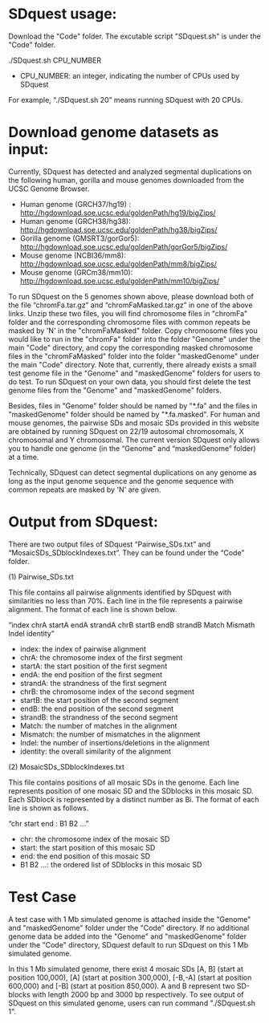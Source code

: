 # SDquest usage:

Download the "Code" folder. The excutable script "SDquest.sh" is under the "Code" folder.

 ./SDquest.sh CPU_NUMBER
- CPU_NUMBER: an integer, indicating the number of CPUs used by SDquest

For example, “./SDquest.sh 20” means running SDquest with 20 CPUs.


# Download genome datasets as input:
Currently, SDquest has detected and analyzed segmental duplications on the following human, gorilla and mouse genomes downloaded from the UCSC Genome Browser.

- Human genome (GRCH37/hg19) : http://hgdownload.soe.ucsc.edu/goldenPath/hg19/bigZips/
- Human genome (GRCH38/hg38): http://hgdownload.soe.ucsc.edu/goldenPath/hg38/bigZips/
- Gorilla genome (GMSRT3/gorGor5): http://hgdownload.soe.ucsc.edu/goldenPath/gorGor5/bigZips/
- Mouse genome (NCBI36/mm8): http://hgdownload.soe.ucsc.edu/goldenPath/mm8/bigZips/
- Mouse genome (GRCm38/mm10): http://hgdownload.soe.ucsc.edu/goldenPath/mm10/bigZips/

To run SDquest on the 5 genomes shown above, please download both of the file “chromFa.tar.gz” and “chromFaMasked.tar.gz” in one of the above links. Unzip these two files, you will find chromosome files in "chromFa" folder and the corresponding chromosome files with common repeats be masked by 'N' in the "chromFaMasked" folder. Copy chromosome files you would like to run in the "chromFa" folder into the folder "Genome" under the main "Code" directory, and copy the corresponding masked chromosome files in the "chromFaMasked" folder into the folder "maskedGenome" under the main "Code" directory. Note that, currently, there already exists a small test genome file in the "Genome" and "maskedGenome" folders for users to do test. To run SDquest on your own data, you should first delete the test genome files from the "Genome" and "maskedGenome" folders. 

Besides, files in "Genome" folder should be named by "\*.fa" and the files in "maskedGenome" folder should be named by "\*.fa.masked". For human and mouse genomes, the pairwise SDs and mosaic SDs provided in this website are obtained by running SDquest on 22/19 autosomal chromosomals, X chromosomal and Y chromosomal. The current version SDquest only allows you to handle one genome (in the “Genome” and “maskedGenome” folder) at a time.

Technically, SDquest can detect segmental duplications on any genome as long as the input genome sequence and the genome sequence with common repeats are masked by 'N' are given. 

# Output from SDquest:
There are two output files of SDquest “Pairwise_SDs.txt” and “MosaicSDs_SDblockIndexes.txt”. They can be found under the “Code” folder. 

(1) Pairwise_SDs.txt

This file contains all pairwise alignments identified by SDquest with similarities no less than 70%. Each line in the file represents a pairwise alignment. The format of each line is shown below.

“index  chrA  startA  endA  strandA  chrB  startB  endB  strandB  Match  Mismath  Indel  identity”
- index: the index of pairwise alignment
- chrA: the chromosome index of the first segment
- startA: the start position of the first segment
- endA: the end position of the first segment
- strandA: the strandness of the first segment
- chrB: the chromosome index of the second segment
- startB: the start position of the second segment
- endB: the end position of the second segment
- strandB: the strandness of the second segment
- Match: the number of matches in the alignment
- Mismatch: the number of mismatches in the alignment
- Indel: the number of insertions/deletions in the alignment
- identity: the overall similarity of the alignment 

(2) MosaicSDs_SDblockIndexes.txt

This file contains positions of all mosaic SDs in the genome. Each line represents position of one mosaic SD and the SDblocks in this mosaic SD. Each SDblock is represented by a distinct number as Bi. The format of each line is shown as follows.

“chr  start  end :  B1  B2 ...”
- chr: the chromosome index of the mosaic SD
- start: the start position of this mosaic SD
- end: the end position of this mosaic SD
- B1 B2 ...: the ordered list of SDblocks in this mosaic SD

# Test Case
A test case with 1 Mb simulated genome is attached inside the "Genome" and "maskedGenome" folder under the "Code" directory. If no additional genome data be added into the "Genome" and "maskedGenome" folder under the "Code" directory, SDquest default to run SDquest on this 1 Mb simulated genome. 

In this 1 Mb simulated genome, there exist 4 mosaic SDs \[A, B] (start at position 100,000), \[A] (start at position 300,000),  \[-B,-A] (start at position 600,000) and  \[-B] (start at position 850,000). A and B represent two SD-blocks with length 2000 bp and 3000 bp respectively. To see output of SDquest on this simulated genome, users can run command "./SDquest.sh 1".
